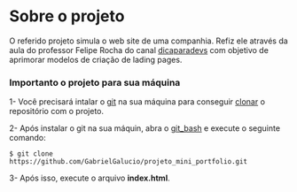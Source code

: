 # Sobre o projeto

O referido projeto simula o web site de uma companhia. Refiz ele através da
aula do professor Felipe Rocha do canal [dicaparadevs](https://www.youtube.com/watch?v=G4_QjTJTVlc) com objetivo de aprimorar
modelos de criação de lading pages.

### Importanto o projeto para sua máquina

1- Você precisará intalar o [git](https://git-scm.com) na sua máquina para conseguir [clonar](https://docs.github.com/pt/repositories/creating-and-managing-repositories/cloning-a-repository) o repositório com o projeto.

2- Após instalar o git na sua máquin, abra o [git_bash](https://www.webdevdrops.com/git-bash-como-instalar-usar/) e execute o seguinte comando:

```
$ git clone https://github.com/GabrielGalucio/projeto_mini_portfolio.git
```
3- Após isso, execute o arquivo **index.html**.